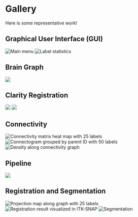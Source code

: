 # Gallery

Here is some representative work!

## Graphical User Interface (GUI)
![Main menu](gallery/menus/MIRACL_main-menu.png)
![Label statistics](gallery/miracl_gui2.png)

## Brain Graph
![](gallery/brain_graph.png)

## Clarity Registration
![](gallery/clarity_registration_example.png)
![](gallery/clarity_registration_example2.png)

## Connectivity
![Connectivity matrix heat map with 25 labels](gallery/connectivity_matrix_heat_map_25_labels.png)
![Connectogram grouped by parent ID with 50 labels](gallery/connectogram_grouped_by_parent_id_50_labels.png)
![Density along connectivity graph](gallery/density_along_connectivity_graph.png)

## Pipeline
![](gallery/pipeline_outline.png)

## Registration and Segmentation
![Projection map along graph with 25 labels](gallery/projection_map_along_graph_25_labels.png)
![Registration result visualized in ITK-SNAP](gallery/registration_result_in_itksnap.png)
![Segmentation](gallery/segmentation_example.png)
